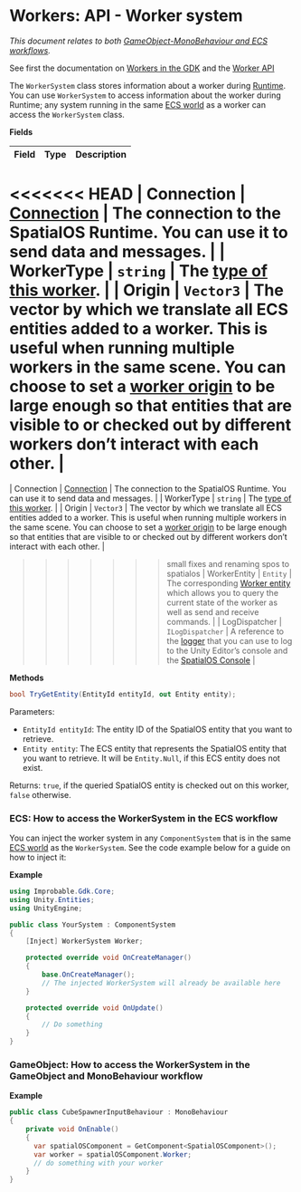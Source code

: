 [//]: # (Doc of docs reference 15.2)

#  Workers: API - Worker system

_This document relates to both [GameObject-MonoBehaviour and ECS workflows]({{urlRoot}}/content/intro-workflows-spatialos-entities)._

See first the documentation on [Workers in the GDK]({{urlRoot}}/content/workers/workers-in-the-gdk) and the [Worker API]({{urlRoot}}/content/workers/api-worker)

The `WorkerSystem` class stores information about a worker during [Runtime]({{urlRoot}}/content/glossary#spatialos-runtime). You can use `WorkerSystem` to access information about the worker during Runtime; any system running in the same [ECS world]({{urlRoot}}/content/glossary#unity-ecs-world) as a worker can access the `WorkerSystem` class.

**Fields**

| Field             | Type                   | Description                    |
|-------------------|------------------------|--------------------------------|
<<<<<<< HEAD
| Connection    | [Connection]({{urlRoot}}/content/connecting-to-spatialos) | The connection to the SpatialOS Runtime. You can use it to send data and messages. |
| WorkerType    | `string`                 | The [type of this worker]({{urlRoot}}/content/glossary#worker-types). |
| Origin        | `Vector3`                | The vector by which we translate all ECS entities added to a worker. This is useful when running multiple workers in the same scene. You can choose to set a [worker origin]({{urlRoot}}/content/glossary#worker-origin) to be large enough so that entities that are visible to or checked out by different workers don’t interact with each other. |
=======
| Connection    | [Connection]({{urlRoot}}/content/connecting-to-spatialos) | The connection to the SpatialOS Runtime. You can use it to send data and messages. |
| WorkerType    | `string`                 | The [type of this worker]({{urlRoot}}/content/glossary.md#worker-types). |
| Origin        | `Vector3`                | The vector by which we translate all ECS entities added to a worker. This is useful when running multiple workers in the same scene. You can choose to set a [worker origin]({{urlRoot}}/content/glossary.md#worker-origin) to be large enough so that entities that are visible to or checked out by different workers don’t interact with each other. |
>>>>>>> small fixes and renaming spos to spatialos
| WorkerEntity  | `Entity`                 | The corresponding [Worker entity]({{urlRoot}}/content/workers/worker-entity) which allows you to query the current state of the worker as well as send and receive commands. |
| LogDispatcher | `ILogDispatcher`         | A reference to the [logger]({{urlRoot}}/content/ecs/logging) that you can use to log to the Unity Editor’s console and the [SpatialOS Console]({{urlRoot}}/content/glossary#console) |

**Methods**

```csharp
bool TryGetEntity(EntityId entityId, out Entity entity);
```

Parameters:

  * `EntityId entityId`: The entity ID of the SpatialOS entity that you want to retrieve.
  * `Entity entity`: The ECS entity that represents the SpatialOS entity that you want to retrieve. It will be `Entity.Null`, if this ECS entity does not exist.

Returns: `true`, if the queried SpatialOS entity is checked out on this worker, `false` otherwise.

### ECS: How to access the WorkerSystem in the ECS workflow

You can inject the worker system in any `ComponentSystem` that is in the same [ECS world]({{urlRoot}}/content/glossary#unity-ecs-world) as the `WorkerSystem`.
See the code example below for a guide on how to inject it:

**Example**

```csharp
using Improbable.Gdk.Core;
using Unity.Entities;
using UnityEngine;

public class YourSystem : ComponentSystem
{
    [Inject] WorkerSystem Worker;

    protected override void OnCreateManager()
    {
        base.OnCreateManager();
        // The injected WorkerSystem will already be available here
    }

    protected override void OnUpdate()
    {
        // Do something
    }
}
```

### GameObject: How to access the WorkerSystem in the GameObject and MonoBehaviour workflow

**Example**

```csharp
public class CubeSpawnerInputBehaviour : MonoBehaviour
{
    private void OnEnable()
    {
      var spatialOSComponent = GetComponent<SpatialOSComponent>();
      var worker = spatialOSComponent.Worker;
      // do something with your worker
    }
}
```
